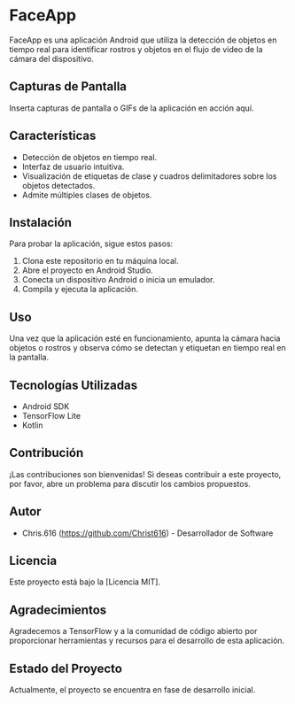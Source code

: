 # FaceApp

FaceApp es una aplicación Android que utiliza la detección de objetos en tiempo real para identificar rostros y objetos en el flujo de video de la cámara del dispositivo.

## Capturas de Pantalla

Inserta capturas de pantalla o GIFs de la aplicación en acción aquí.

## Características

- Detección de objetos en tiempo real.
- Interfaz de usuario intuitiva.
- Visualización de etiquetas de clase y cuadros delimitadores sobre los objetos detectados.
- Admite múltiples clases de objetos.

## Instalación

Para probar la aplicación, sigue estos pasos:

1. Clona este repositorio en tu máquina local.
2. Abre el proyecto en Android Studio.
3. Conecta un dispositivo Android o inicia un emulador.
4. Compila y ejecuta la aplicación.

## Uso

Una vez que la aplicación esté en funcionamiento, apunta la cámara hacia objetos o rostros y observa cómo se detectan y etiquetan en tiempo real en la pantalla.

## Tecnologías Utilizadas

- Android SDK
- TensorFlow Lite
- Kotlin

## Contribución

¡Las contribuciones son bienvenidas! Si deseas contribuir a este proyecto, por favor, abre un problema para discutir los cambios propuestos.

## Autor

- Chris.616 (https://github.com/Christ616) - Desarrollador de Software

## Licencia

Este proyecto está bajo la [Licencia MIT].

## Agradecimientos

Agradecemos a TensorFlow y a la comunidad de código abierto por proporcionar herramientas y recursos para el desarrollo de esta aplicación.

## Estado del Proyecto

Actualmente, el proyecto se encuentra en fase de desarrollo inicial.
